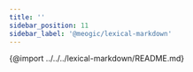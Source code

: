 ```yaml
---
title: ''
sidebar_position: 11
sidebar_label: '@meogic/lexical-markdown'
---
```


{@import ../../../lexical-markdown/README.md}

